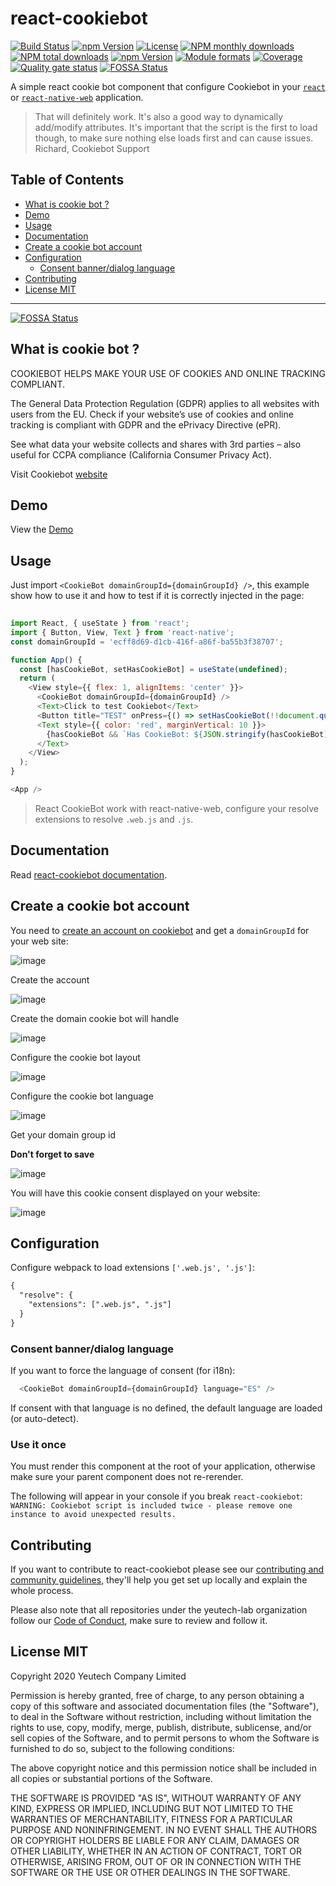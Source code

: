 # react-cookiebot

[![Build Status](https://travis-ci.org/yeutech-lab/react-cookiebot.svg?branch=master)](https://travis-ci.org/yeutech-lab/react-cookiebot)
[![npm Version](https://img.shields.io/npm/v/react-cookiebot.svg?style=flat)](https://www.npmjs.com/package/react-cookiebot)
[![License](https://img.shields.io/npm/l/react-cookiebot.svg?style=flat)](https://www.npmjs.com/package/react-cookiebot)
[![NPM monthly downloads](https://img.shields.io/npm/dm/react-cookiebot.svg?style=flat)](https://npmjs.org/package/react-cookiebot)
[![NPM total downloads](https://img.shields.io/npm/dt/react-cookiebot.svg?style=flat)](https://npmjs.org/package/react-cookiebot)
[![npm Version](https://img.shields.io/node/v/react-cookiebot.svg?style=flat)](https://www.npmjs.com/package/react-cookiebot)
[![Module formats](https://img.shields.io/badge/module%20formats-umd%2C%20cjs%2C%20esm-green.svg?style=flat)](https://www.npmjs.com/package/react-cookiebot)
[![Coverage](https://sonarcloud.io/api/project_badges/measure?project=com.github.yeutech-lab.react-cookiebot&metric=coverage)](https://sonarcloud.io/dashboard?id=com.github.yeutech-lab.react-cookiebot) [![Quality gate status](https://sonarcloud.io/api/project_badges/measure?project=com.github.yeutech-lab.react-cookiebot&metric=alert_status)](https://sonarcloud.io/dashboard?id=com.github.yeutech-lab.react-cookiebot)
[![FOSSA Status](https://app.fossa.com/api/projects/git%2Bgithub.com%2Fyeutech-lab%2Freact-cookiebot.svg?type=shield)](https://app.fossa.com/projects/git%2Bgithub.com%2Fyeutech-lab%2Freact-cookiebot?ref=badge_shield)

A simple react cookie bot component that configure Cookiebot in your [`react`](https://reactjs.org/) or [`react-native-web`](https://github.com/necolas/react-native-web/) application.

> That will definitely work. It's also a good way to dynamically add/modify attributes.
> It's important that the script is the first to load though, to make sure nothing else loads first and can cause issues.
> Richard, Cookiebot Support

## Table of Contents

  - [What is cookie bot ?](#what-is-cookie-bot)
  - [Demo](#demo)
  - [Usage](#usage)
  - [Documentation](#documentation)
  - [Create a cookie bot account](#create-a-cookie-bot-account)
  - [Configuration](#configuration)
     - [Consent banner/dialog language](#consent-banner-dialog-language)
  - [Contributing](#contributing)
  - [License MIT](#license-mit)

---


[![FOSSA Status](https://app.fossa.com/api/projects/git%2Bgithub.com%2Fyeutech-lab%2Freact-cookiebot.svg?type=large)](https://app.fossa.com/projects/git%2Bgithub.com%2Fyeutech-lab%2Freact-cookiebot?ref=badge_large)

## What is cookie bot ?

COOKIEBOT HELPS MAKE YOUR USE OF COOKIES AND ONLINE TRACKING COMPLIANT.

The General Data Protection Regulation (GDPR) applies to all websites with users from the EU. Check if your website’s use of cookies and online tracking is compliant with GDPR and the ePrivacy Directive (ePR). 

See what data your website collects and shares with 3rd parties – also useful for CCPA compliance (California Consumer Privacy Act).

Visit Cookiebot [website](https://www.cookiebot.com)

## Demo

View the [Demo](https://yeutech-lab.github.io/react-cookiebot/#cookiebot)

## Usage

Just import `<CookieBot domainGroupId={domainGroupId} />`, this example show how to use it and how to test if it is correctly injected in the page:

```js
 
import React, { useState } from 'react';
import { Button, View, Text } from 'react-native';
const domainGroupId = 'ecff8d69-d1cb-416f-a86f-ba55b3f38707';

function App() {
  const [hasCookieBot, setHasCookieBot] = useState(undefined);
  return (
    <View style={{ flex: 1, alignItems: 'center' }}>
      <CookieBot domainGroupId={domainGroupId} />
      <Text>Click to test Cookiebot</Text>
      <Button title="TEST" onPress={() => setHasCookieBot(!!document.querySelector('#CookieBot'))} />
      <Text style={{ color: 'red', marginVertical: 10 }}>
        {hasCookieBot && `Has CookieBot: ${JSON.stringify(hasCookieBot)}`}
      </Text>
    </View>
  );
}

<App />
```

> React CookieBot work with react-native-web, configure your resolve extensions to resolve `.web.js` and `.js`.


## Documentation

Read [react-cookiebot documentation](https://yeutech-lab.github.io/react-cookiebot).


## Create a cookie bot account

You need to [create an account on cookiebot](https://manage.cookiebot.com/en/signup) and get a `domainGroupId` for your web site:

![image](https://user-images.githubusercontent.com/1866564/74326665-5fd25900-4dbd-11ea-9696-a2abba52303e.png)

Create the account

![image](https://user-images.githubusercontent.com/1866564/74326086-61e7e800-4dbc-11ea-9be3-76a202eba653.png)

Create the domain cookie bot will handle

![image](https://user-images.githubusercontent.com/1866564/74326127-74fab800-4dbc-11ea-90ef-70999a53871b.png)

Configure the cookie bot layout

![image](https://user-images.githubusercontent.com/1866564/74326185-8cd23c00-4dbc-11ea-9078-1261350298b3.png)

Configure the cookie bot language

![image](https://user-images.githubusercontent.com/1866564/74326219-99569480-4dbc-11ea-9d32-43a226f15e3f.png)

Get your domain group id

**Don't forget to save**

![image](https://user-images.githubusercontent.com/1866564/74326590-403b3080-4dbd-11ea-962d-4db803a80c69.png)

You will have this cookie consent displayed on your website:

![image](https://user-images.githubusercontent.com/1866564/74326715-77114680-4dbd-11ea-8f4e-2ae2a4cd894e.png)

## Configuration

Configure webpack to load extensions `['.web.js', '.js']`:

```diff
{
  "resolve": {
    "extensions": [".web.js", ".js"]
  }
}
```

### Consent banner/dialog language

If you want to force the language of consent (for i18n):

```js
  <CookieBot domainGroupId={domainGroupId} language="ES" />
```

If consent with that language is no defined, the default language are loaded (or auto-detect).

### Use it once

You must render this component at the root of your application, otherwise make sure your parent component does not re-rerender.

The following will appear in your console if you break `react-cookiebot`: `WARNING: Cookiebot script is included twice - please remove one instance to avoid unexpected results.`

## Contributing

If you want to contribute to react-cookiebot please see our [contributing and community guidelines](https://github.com/yeutech-lab/react-cookiebot/blob/master/.github/CONTRIBUTING.md), they\'ll help you get set up locally and explain the whole process.

Please also note that all repositories under the yeutech-lab organization follow our [Code of Conduct](https://github.com/yeutech-lab/react-cookiebot/blob/master/CODE_OF_CONDUCT.md), make sure to review and follow it.

## License MIT

Copyright 2020 Yeutech Company Limited

Permission is hereby granted, free of charge, to any person obtaining a copy of this software and associated documentation files (the "Software"), to deal in the Software without restriction, including without limitation the rights to use, copy, modify, merge, publish, distribute, sublicense, and/or sell copies of the Software, and to permit persons to whom the Software is furnished to do so, subject to the following conditions:

The above copyright notice and this permission notice shall be included in all copies or substantial portions of the Software.

THE SOFTWARE IS PROVIDED "AS IS", WITHOUT WARRANTY OF ANY KIND, EXPRESS OR IMPLIED, INCLUDING BUT NOT LIMITED TO THE WARRANTIES OF MERCHANTABILITY, FITNESS FOR A PARTICULAR PURPOSE AND NONINFRINGEMENT. IN NO EVENT SHALL THE AUTHORS OR COPYRIGHT HOLDERS BE LIABLE FOR ANY CLAIM, DAMAGES OR OTHER LIABILITY, WHETHER IN AN ACTION OF CONTRACT, TORT OR OTHERWISE, ARISING FROM, OUT OF OR IN CONNECTION WITH THE SOFTWARE OR THE USE OR OTHER DEALINGS IN THE SOFTWARE.